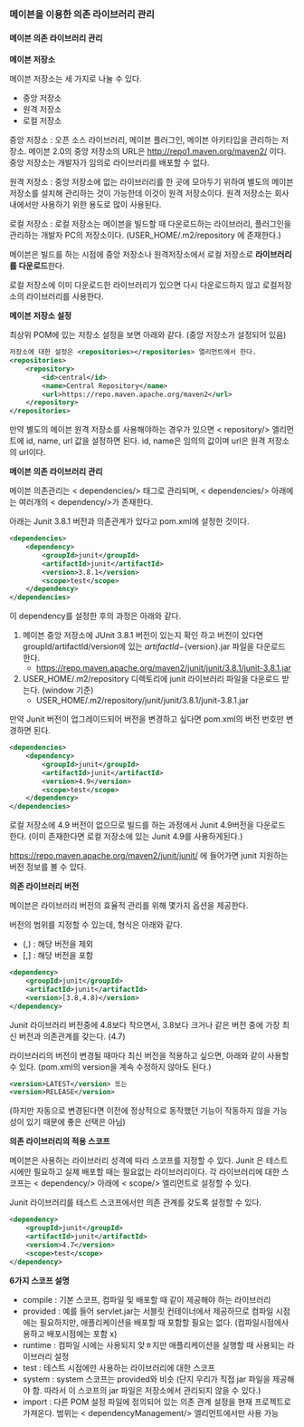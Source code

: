 ### 메이븐을 이용한 의존 라이브러리 관리

#### 메이븐 의존 라이브러리 관리

**메이븐 저장소**

메이븐 저장소는 세 가지로 나눌 수 있다.

* 중앙 저장소
* 원격 저장소
* 로컬 저장소

중앙 저장소 : 오픈 소스 라이브러리, 메이븐 플러그인, 메이븐 아키타입을 관리하는 저장소. 메이븐 2.0의 중앙 저장소의 URL은 http://repo1.maven.org/maven2/ 이다. 중앙 저장소는 개발자가 임의로 라이브러리를 배포할 수 없다.

원격 저장소 : 중앙 저장소에 없는 라이브러리를 한 곳에 모아두기 위하여 별도의 메이븐 저장소를 설치해 관리하는 것이 가능한데 이것이 원격 저장소이다. 원격 저장소는 회사내에서만 사용하기 위한 용도로 많이 사용된다.

로컬 저장소 : 로컬 저장소는 메이븐을 빌드할 때 다운로드하는 라이브러리, 플러그인을 관리하는 개발자 PC의 저장소이다. (USER_HOME/.m2/repository 에 존재한다.)



메이븐은 빌드를 하는 시점에 중앙 저장소나 원격저장소에서 로컬 저장소로 **라이브러리를 다운로드**한다.

로컬 저장소에 이미 다운로드한 라이브러리가 있으면 다시 다운로드하지 않고 로컬저장소의 라이브러리를 사용한다.



**메이븐 저장소 설정**

최상위 POM에 있는 저장소 설정을 보면 아래와 같다. (중앙 저장소가 설정되어 있음)

```xml
저장소에 대한 설정은 <repositories></repositories> 엘리먼트에서 한다.
<repositories>
	<repository>
    	<id>central</id>
      	<name>Central Repository</name>
      	<url>https://repo.maven.apache.org/maven2</url>
    </repository>
</repositories>
```

만약 별도의 메이븐 원격 저장소를 사용해야하는 경우가 있으면 < repository/> 엘리먼트에 id, name, url 값을 설정하면 된다. id, name은 임의의 값이며 url은 원격 저장소의 url이다.



**메이븐 의존 라이브러리 관리**

메이븐 의존관리는 < dependencies/> 태그로 관리되며, < dependencies/> 아래에는 여러개의 < dependency/>가 존재한다.

아래는 Junit 3.8.1 버전과 의존관계가 있다고 pom.xml에 설정한 것이다.

```xml
<dependencies>
	<dependency>
		<groupId>junit</groupId>
		<artifactId>junit</artifactId>
		<version>3.8.1</version>
		<scope>test</scope>
	</dependency>
</dependencies>
```

이 dependency를 설정한 후의 과정은 아래와 같다.

1. 메이븐 중앙 저장소에 JUnit 3.8.1 버전이 있는지 확인 하고 버전이 있다면 groupId/artifactId/version에 있는 ${artifactId}-${version}.jar 파일을 다운로드 한다.
   - https://repo.maven.apache.org/maven2/junit/junit/3.8.1/junit-3.8.1.jar
2. USER_HOME/.m2/repository 디렉토리에 junit 라이브러리 파일을 다운로드 받는다. (window 기준)
   - USER_HOME/.m2/repository/junit/junit/3.8.1/junit-3.8.1.jar

만약 Junit 버전이 업그레이드되어 버전을 변경하고 싶다면 pom.xml의 버전 번호만 변경하면 된다. 

```xml
<dependencies>
	<dependency>
		<groupId>junit</groupId>
		<artifactId>junit</artifactId>
		<version>4.9</version>
		<scope>test</scope>
	</dependency>
</dependencies>
```

로컬 저장소에 4.9 버전이 없으므로 빌드를 하는 과정에서 Junit 4.9버전을 다운로드 한다. (이미 존재한다면 로컬 저장소에 있는 Junit 4.9를 사용하게된다.)

https://repo.maven.apache.org/maven2/junit/junit/ 에 들어가면 junit 지원하는 버전 정보를 볼 수 있다.



**의존 라이브러리 버전**

메이븐은 라이브러리 버전의 효율적 관리를 위해 몇가지 옵션을 제공한다. 

버전의 범위를 지정할 수 있는데, 형식은 아래와 같다.

- (,) : 해당 버전을 제외
- [,] : 해당 버전을 포함

```xml
<dependency>
	<groupId>junit</groupId>
	<artifactId>junit</artifactId>
	<version>[3.8,4.8)</version>
</dependency>
```

Junit 라이브러리 버전중에 4.8보다 작으면서, 3.8보다 크거나 같은 버전 중에 가장 최신 버전과 의존관계를 갖는다. (4.7)

라이브러리의 버전이 변경될 때마다 최신 버전을 적용하고 싶으면, 아래와 같이 사용할 수 있다. (pom.xml의 version을 계속 수정하지 않아도 된다.)

```xml
<version>LATEST</version> 또는
<version>RELEASE</version>
```

(하지만 자동으로 변경된다면 이전에 정상적으로 동작했던 기능이 작동하지 않을 가능성이 있기 때문에 좋은 선택은 아님)



**의존 라이브러리의 적용 스코프**

메이븐은 사용하는 라이브러리 성격에 따라 스코프를 지정할 수 있다. Junit 은 테스트시에만 필요하고 실제 배포할 때는 필요없는 라이브러리이다. 각 라이브러리에 대한 스코프는 < dependency/> 아래에 < scope/> 엘리먼트로 설정할 수 있다.

Junit 라이브러리를 테스트 스코프에서만 의존 관계를 갖도록 설정할 수 있다.

```xml
<dependency>
	<groupId>junit</groupId>
	<artifactId>junit</artifactId>
	<version>4.7</version>
    <scope>test</scope>
</dependency>
```

**6가지 스코프 설명**

- compile : 기본 스코프, 컴파일 및 배포할 때 같이 제공해야 하는 라이브러리
- provided : 예를 들어 servlet.jar는 서블릿 컨테이너에서 제공하므로 컴파일 시점에는 필요하지만, 애플리케이션을 배포할 때 포함할 필요는 없다. (컴파일시점에사용하고 배포시점에는 포함 x)
- runtime : 컴파일 시에는 사용되지 앚ㅎ지만 애플리케이션을 실행할 때 사용되는 라이브러리 설정
- test : 테스트 시점에만 사용하는 라이브러리에 대한 스코프
- system : system 스코프는 provided와 비슷 (단지 우리가 직접 jar 파일을 제공해야 함. 따라서 이 스코프의 jar 파일은 저장소에서 관리되지 않을 수 있다.)
- import : 다른 POM 설정 파일에 정의되어 있는 의존 관계 설정을 현재 프로젝트로 가져온다. 범위는 < dependencyManagement/> 엘리먼트에서만 사용 가능

